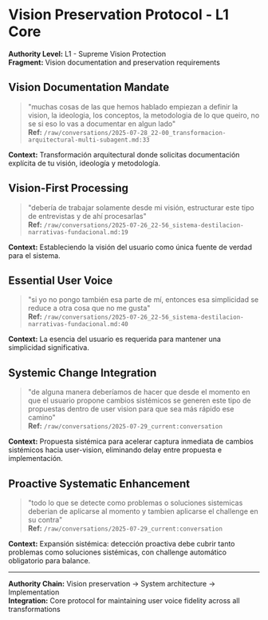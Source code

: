 # Vision Preservation Protocol - L1 Core

**Authority Level:** L1 - Supreme Vision Protection  
**Fragment:** Vision documentation and preservation requirements

## Vision Documentation Mandate
> "muchas cosas de las que hemos hablado empiezan a definir la vision, la ideologia, los conceptos, la metodologia de lo que queiro, no se si eso lo vas a documentar en algun lado"  
**Ref:** `/raw/conversations/2025-07-28_22-00_transformacion-arquitectural-multi-subagent.md:33`

**Context:** Transformación arquitectural donde solicitas documentación explícita de tu visión, ideología y metodología.

## Vision-First Processing
> "debería de trabajar solamente desde mi visión, estructurar este tipo de entrevistas y de ahí procesarlas"  
**Ref:** `/raw/conversations/2025-07-26_22-56_sistema-destilacion-narrativas-fundacional.md:19`

**Context:** Estableciendo la visión del usuario como única fuente de verdad para el sistema.

## Essential User Voice
> "si yo no pongo también esa parte de mí, entonces esa simplicidad se reduce a otra cosa que no me gusta"  
**Ref:** `/raw/conversations/2025-07-26_22-56_sistema-destilacion-narrativas-fundacional.md:40`

**Context:** La esencia del usuario es requerida para mantener una simplicidad significativa.

## Systemic Change Integration
> "de alguna manera deberíamos de hacer que desde el momento en que el usuario propone cambios sistémicos se generen este tipo de propuestas dentro de user vision para que sea más rápido ese camino"  
**Ref:** `/raw/conversations/2025-07-29_current:conversation`

**Context:** Propuesta sistémica para acelerar captura inmediata de cambios sistémicos hacia user-vision, eliminando delay entre propuesta e implementación.

## Proactive Systematic Enhancement
> "todo lo que se detecte como problemas o soluciones sistemicas deberian de aplicarse al momento y tambien aplicarse el challenge en su contra"  
**Ref:** `/raw/conversations/2025-07-29_current:conversation`

**Context:** Expansión sistémica: detección proactiva debe cubrir tanto problemas como soluciones sistémicas, con challenge automático obligatorio para balance.

---
**Authority Chain:** Vision preservation → System architecture → Implementation  
**Integration:** Core protocol for maintaining user voice fidelity across all transformations
